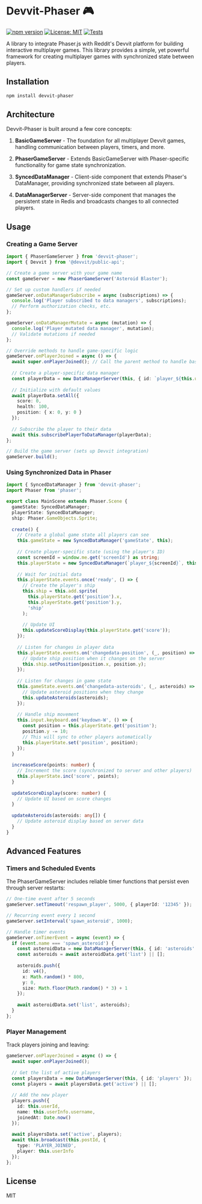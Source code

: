 # Devvit-Phaser 🎮

[![npm version](https://img.shields.io/npm/v/devvit-phaser.svg)](https://www.npmjs.com/package/devvit-phaser)
[![License: MIT](https://img.shields.io/badge/License-MIT-blue.svg)](https://opensource.org/licenses/MIT)
[![Tests](https://github.com/fizx/devvit-phaser/actions/workflows/tests.yml/badge.svg)](https://github.com/fizx/devvit-phaser/actions/workflows/tests.yml)

A library to integrate Phaser.js with Reddit's Devvit platform for building interactive multiplayer games. This library provides a simple, yet powerful framework for creating multiplayer games with synchronized state between players.

## Installation

```bash
npm install devvit-phaser
```

## Architecture

Devvit-Phaser is built around a few core concepts:

1. **BasicGameServer** - The foundation for all multiplayer Devvit games, handling communication between players, timers, and more.

2. **PhaserGameServer** - Extends BasicGameServer with Phaser-specific functionality for game state synchronization.

3. **SyncedDataManager** - Client-side component that extends Phaser's DataManager, providing synchronized state between all players.

4. **DataManagerServer** - Server-side component that manages the persistent state in Redis and broadcasts changes to all connected players.

## Usage

### Creating a Game Server

```typescript
import { PhaserGameServer } from 'devvit-phaser';
import { Devvit } from '@devvit/public-api';

// Create a game server with your game name
const gameServer = new PhaserGameServer('Asteroid Blaster');

// Set up custom handlers if needed
gameServer.onDataManagerSubscribe = async (subscriptions) => {
  console.log('Player subscribed to data managers', subscriptions);
  // Perform authorization checks, etc.
};

gameServer.onDataManagerMutate = async (mutation) => {
  console.log('Player mutated data manager', mutation);
  // Validate mutations if needed
};

// Override methods to handle game-specific logic
gameServer.onPlayerJoined = async () => {
  await super.onPlayerJoined(); // Call the parent method to handle basic setup
  
  // Create a player-specific data manager
  const playerData = new DataManagerServer(this, { id: `player_${this.userId}` });
  
  // Initialize with default values
  await playerData.setAll({
    score: 0,
    health: 100,
    position: { x: 0, y: 0 }
  });
  
  // Subscribe the player to their data
  await this.subscribePlayerToDataManager(playerData);
};

// Build the game server (sets up Devvit integration)
gameServer.build();
```

### Using Synchronized Data in Phaser

```typescript
import { SyncedDataManager } from 'devvit-phaser';
import Phaser from 'phaser';

export class MainScene extends Phaser.Scene {
  gameState: SyncedDataManager;
  playerState: SyncedDataManager;
  ship: Phaser.GameObjects.Sprite;
  
  create() {
    // Create a global game state all players can see
    this.gameState = new SyncedDataManager('gameState', this);
    
    // Create player-specific state (using the player's ID)
    const screenId = window.me.get('screenId') as string;
    this.playerState = new SyncedDataManager(`player_${screenId}`, this);
    
    // Wait for initial data
    this.playerState.events.once('ready', () => {
      // Create the player's ship
      this.ship = this.add.sprite(
        this.playerState.get('position').x, 
        this.playerState.get('position').y, 
        'ship'
      );
      
      // Update UI
      this.updateScoreDisplay(this.playerState.get('score'));
    });
    
    // Listen for changes in player data
    this.playerState.events.on('changedata-position', (_, position) => {
      // Update ship position when it changes on the server
      this.ship.setPosition(position.x, position.y);
    });
    
    // Listen for changes in game state
    this.gameState.events.on('changedata-asteroids', (_, asteroids) => {
      // Update asteroid positions when they change
      this.updateAsteroids(asteroids);
    });
    
    // Handle ship movement
    this.input.keyboard.on('keydown-W', () => {
      const position = this.playerState.get('position');
      position.y -= 10;
      // This will sync to other players automatically
      this.playerState.set('position', position);
    });
  }
  
  increaseScore(points: number) {
    // Increment the score (synchronized to server and other players)
    this.playerState.inc('score', points);
  }
  
  updateScoreDisplay(score: number) {
    // Update UI based on score changes
  }
  
  updateAsteroids(asteroids: any[]) {
    // Update asteroid display based on server data
  }
}
```

## Advanced Features

### Timers and Scheduled Events

The PhaserGameServer includes reliable timer functions that persist even through server restarts:

```typescript
// One-time event after 5 seconds
gameServer.setTimeout('respawn_player', 5000, { playerId: '12345' });

// Recurring event every 1 second
gameServer.setInterval('spawn_asteroid', 1000);

// Handle timer events
gameServer.onTimerEvent = async (event) => {
  if (event.name === 'spawn_asteroid') {
    const asteroidData = new DataManagerServer(this, { id: 'asteroids' });
    const asteroids = await asteroidData.get('list') || [];
    
    asteroids.push({
      id: v4(),
      x: Math.random() * 800,
      y: 0,
      size: Math.floor(Math.random() * 3) + 1
    });
    
    await asteroidData.set('list', asteroids);
  }
};
```

### Player Management

Track players joining and leaving:

```typescript
gameServer.onPlayerJoined = async () => {
  await super.onPlayerJoined();
  
  // Get the list of active players
  const playersData = new DataManagerServer(this, { id: 'players' });
  const players = await playersData.get('active') || [];
  
  // Add the new player
  players.push({
    id: this.userId,
    name: this.userInfo.username,
    joinedAt: Date.now()
  });
  
  await playersData.set('active', players);
  await this.broadcast(this.postId, { 
    type: 'PLAYER_JOINED', 
    player: this.userInfo 
  });
};
```

## License

MIT